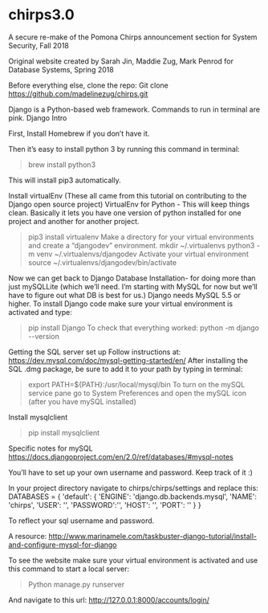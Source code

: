 # chirps3.0
A secure re-make of the Pomona Chirps announcement section for System Security, Fall 2018

Original website created by Sarah Jin, Maddie Zug, Mark Penrod for Database Systems, Spring 2018

Before everything else, clone the repo:
Git clone https://github.com/madelinezug/chirps.git

Django is a Python-based web framework. Commands to run in terminal are pink. Django Intro

First, Install Homebrew if you don’t have it.

Then it’s easy to install python 3 by running this command in terminal:
> brew install python3

This will install pip3 automatically.

Install virtualEnv 
(These all came from this tutorial on contributing to the Django open source project)
VirtualEnv for Python - This will keep things clean. Basically it lets you have one version of python installed for one project and another for another project.
> pip3 install virtualenv
Make a directory for your virtual environments and create a “djangodev” environment.
> mkdir ~/.virtualenvs
> python3 -m venv ~/.virtualenvs/djangodev
Activate your virtual environment
> source ~/.virtualenvs/djangodev/bin/activate

Now we can get back to Django Database Installation- for doing more than just mySQLLite (which we’ll need. I’m starting with MySQL for now but we’ll have to figure out what DB is best for us.) Django needs MySQL 5.5 or higher. 
To install Django code make sure your virtual environment is activated and type:
> pip install Django
To check that everything worked:
> python -m django --version


Getting the SQL server set up
Follow instructions at: https://dev.mysql.com/doc/mysql-getting-started/en/
After installing the SQL .dmg package, be sure to add it to your path by typing in terminal:
> export PATH=${PATH}:/usr/local/mysql/bin
To turn on the mySQL service pane go to System Preferences and open the mySQL icon (after you have mySQL installed)

Install mysqlclient
> pip install mysqlclient


Specific notes for mySQL
https://docs.djangoproject.com/en/2.0/ref/databases/#mysql-notes

You’ll have to set up your own username and password. Keep track of it :) 

In your project directory navigate to chirps/chirps/settings and replace this:
DATABASES = {
    'default': {
        'ENGINE': 'django.db.backends.mysql',
        'NAME': 'chirps',
        'USER': '',
        'PASSWORD':'',
        'HOST': '',
        'PORT': ''
    }
}

To reflect your sql username and password.

A resource:
http://www.marinamele.com/taskbuster-django-tutorial/install-and-configure-mysql-for-django


To see the website make sure your virtual environment is activated and use this command to start a local server:
> Python manage.py runserver

And navigate to this url: http://127.0.0.1:8000/accounts/login/



